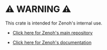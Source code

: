 # ⚠️ WARNING ⚠️

This crate is intended for Zenoh's internal use.

- [Click here for Zenoh's main repository](https://github.com/eclipse-zenoh/zenoh)

- [Click here for Zenoh's documentation](https://zenoh.io)

